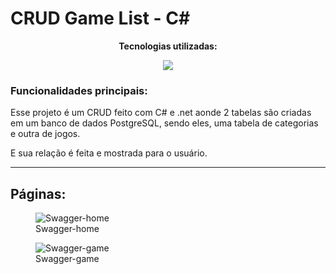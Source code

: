 # CRUD Game List - C#

<div align="center">
  <p><strong>Tecnologias utilizadas:</strong></p>
  <a href="https://github.com/Joao-Vtr-Oliveira/pomodoro">
    <img src="https://skillicons.dev/icons?i=cs,dotnet,postman,postgres,docker" />
  </a>
</div>

### Funcionalidades principais:

Esse projeto é um CRUD feito com C# e .net aonde 2 tabelas são criadas em um banco de dados PostgreSQL, sendo eles, uma tabela de categorias e outra de jogos.

E sua relação é feita e mostrada para o usuário.

---

## Páginas:

<figure>
  <img alt="Swagger-home" src="https://github.com/user-attachments/assets/db231cb7-aead-4cf6-abda-877d4c20c11c" />
  <figcaption>Swagger-home</figcaption>
</figure>

<figure>
  <img alt="Swagger-game" src="https://github.com/user-attachments/assets/3bb2d5f1-3363-4095-9e55-6db4cba2eabe" />
  <figcaption>Swagger-game</figcaption>
</figure>
